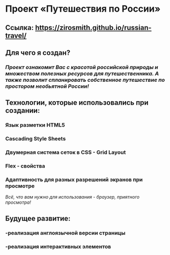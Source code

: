# Проект «Путешествия по России»
## Ссылка: https://zirosmith.github.io/russian-travel/

## Для чего я создан?
### *Проект ознакомит Вас с красотой российской природы и множеством полезных ресурсов для путешественника. А также позволит спланировать собственное путешествие по простором необьятной России!*

## Технологии, которые использовались при создании:
### Язык разметки HTML5
### Cascading Style Sheets
### Двумерная система сеток в CSS - Grid Layout
### Flex - свойства
### Адаптивность для разных разрешений экранов при просмотре

*Всё, что вам нужно для использования - браузер, приятного просмотра!*

## Будущее развитие:

### -реализация англоязычной версии страницы
### -реализация интерактивных элементов